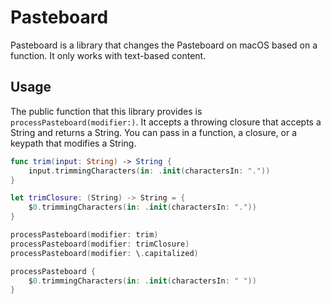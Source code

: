 # Pasteboard

Pasteboard is a library that changes the Pasteboard on macOS based on a function. It only works with text-based content.

## Usage

The public function that this library provides is `processPasteboard(modifier:)`. It accepts a throwing closure that accepts a String and returns a String. You can pass in a function, a closure, or a keypath that modifies a String.

```swift
func trim(input: String) -> String {
    input.trimmingCharacters(in: .init(charactersIn: "."))
}

let trimClosure: (String) -> String = {
    $0.trimmingCharacters(in: .init(charactersIn: "."))
}

processPasteboard(modifier: trim)
processPasteboard(modifier: trimClosure)
processPasteboard(modifier: \.capitalized)

processPasteboard {
    $0.trimmingCharacters(in: .init(charactersIn: " "))
}

```

